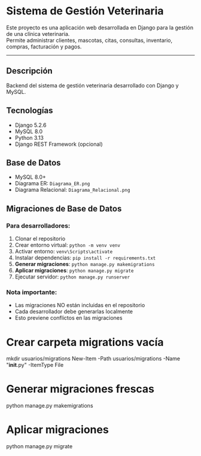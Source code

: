 # Sistema de Gestión Veterinaria

Este proyecto es una aplicación web desarrollada en Django para la gestión de una clínica veterinaria.  
Permite administrar clientes, mascotas, citas, consultas, inventario, compras, facturación y pagos.

------------------------------------------------------------------------------------------------------

## Descripción
Backend del sistema de gestión veterinaria desarrollado con Django y MySQL.

## Tecnologías
- Django 5.2.6
- MySQL 8.0
- Python 3.13
- Django REST Framework (opcional)

## Base de Datos
- MySQL 8.0+
- Diagrama ER: `Diagrama_ER.png`
- Diagrama Relacional: `Diagrama_Relacional.png`

## Migraciones de Base de Datos

### Para desarrolladores:
1. Clonar el repositorio
2. Crear entorno virtual: `python -m venv venv`
3. Activar entorno: `venv\Scripts\activate`
4. Instalar dependencias: `pip install -r requirements.txt`
5. **Generar migraciones**: `python manage.py makemigrations`
6. **Aplicar migraciones**: `python manage.py migrate`
7. Ejecutar servidor: `python manage.py runserver`

### Nota importante:
- Las migraciones NO están incluidas en el repositorio
- Cada desarrollador debe generarlas localmente
- Esto previene conflictos en las migraciones

# Crear carpeta migrations vacía
mkdir usuarios/migrations
New-Item -Path usuarios/migrations -Name "__init__.py" -ItemType File

# Generar migraciones frescas
python manage.py makemigrations

# Aplicar migraciones
python manage.py migrate